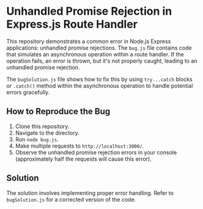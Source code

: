 # Unhandled Promise Rejection in Express.js Route Handler

This repository demonstrates a common error in Node.js Express applications: unhandled promise rejections.  The `bug.js` file contains code that simulates an asynchronous operation within a route handler.  If the operation fails, an error is thrown, but it's not properly caught, leading to an unhandled promise rejection.

The `bugSolution.js` file shows how to fix this by using `try...catch` blocks or `.catch()` method within the asynchronous operation to handle potential errors gracefully.

## How to Reproduce the Bug

1. Clone this repository.
2. Navigate to the directory.
3. Run `node bug.js`.
4. Make multiple requests to `http://localhost:3000/`.
5. Observe the unhandled promise rejection errors in your console (approximately half the requests will cause this error).

## Solution

The solution involves implementing proper error handling.  Refer to `bugSolution.js` for a corrected version of the code.